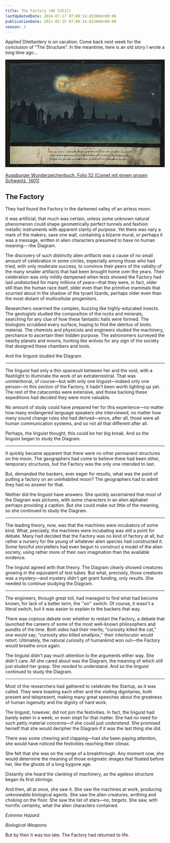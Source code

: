 ```yaml
---
title: The Factory (AD S3E11)
lastUpdatedDate: 2024-07-17 07:09:14.653866+00:00
publicationDate: 2021-02-15 07:09:14.653866+00:00
season: 3
---
```


<!-- markdownlint-disable no-emphasis-as-heading -->

Applied Dilettantery is on vacation. Come back next week for the conclusion of “The Structure”. In the meantime, here is an old story I wrote a long time ago…

![Augsburger Wunderzeichenbuch, Folio 52 (Comet mit einem grosen Schwantz, 1401)](../../assets/newsletters/comet.jpg)

[Augsburger Wunderzeichenbuch, Folio 52 (Comet mit einem grosen Schwantz, 1401)](https://publicdomainreview.org/collection/flowers-of-the-sky)

## The Factory

They had found the Factory in the darkened valley of an airless moon.

It was artificial, that much was certain, unless some unknown natural phenomenon could shape geometrically perfect tunnels and fashion metallic instruments with apparent clarity of purpose. Yet there was nary a mark of the makers, save one wall, containing a bizarre mural, or perhaps it was a message, written in alien characters presumed to have no human meaning---the Diagram.

The discovery of such distinctly alien artifacts was a cause of no small amount of celebration in some circles, especially among those who had tried, with only moderate success, to convince their peers of the validity of the many smaller artifacts that had been brought home over the years. Their celebration was only mildly dampened when tests showed the Factory had laid undisturbed for many millions of years—that they were, in fact, older still than the human race itself,
older even than the primitive mammals that scurried about in the shadow of the tyrant lizards, perhaps older even than the most distant of multicellular progenitors.

Researchers swarmed the complex, buzzing like highly-educated insects.
The geologists studied the composition of the rocks and minerals, searching for any clue of how these fantastic halls were formed. The biologists scrubbed every surface, hoping to find the detritus of biotic material. The chemists and physicists and engineers studied the machinery, perchance to ascertain their hidden purpose. The astronomers surveyed the nearby planets and moons, hunting like wolves for any sign of the society that designed these chambers and tools.

And the linguist studied the Diagram.

----

The linguist had only a thin spacesuit between her and the void, with a flashlight to illuminate the work of an extraterrestrial. That was unintentional, of course—but with only one linguist—indeed only one person—in this section of the Factory, it hadn't been worth lighting up yet. The rest of the catacombs were extensive, and those backing these expeditions had decided they were more valuable.

No amount of study could have prepared her for this experience—no matter how many endangered language speakers she interviewed, no matter how many sound change rules she had derived—since, after all, those were all human communication systems, and so not all that different after all.

Perhaps, the linguist thought, this could be her big break. And so the linguist began to study the Diagram.

----

It quickly became apparent that there were no other permanent structures on the moon. The geographers had come to believe there had been other, temporary structures, but the Factory was the only one intended to last.

But, demanded the backers, ever eager for results, what was the point of putting a factory on an uninhabited moon? The geographers had to admit they had no answer for that.

Neither did the linguist have answers. She quickly ascertained that most of the Diagram was pictures, with some characters in an alien alphabet perhaps providing a caption. But she could make out little of the meaning, so she continued to study the Diagram.

----

The leading theory, now, was that the machines were incubators of some kind.
What, precisely, the machines were incubating was still a point for debate.
Many had decided that the Factory was no kind of factory at all, but rather a nursery for the young of whatever alien species had constructed it. Some fanciful storytellers had even begun to construct a model of the alien society, using rather more of their own imagination than the available evidence.

The linguist agreed with that theory. The Diagram clearly showed creatures growing in the equivalent of test tubes. But what, precisely, those creatures was a mystery—and mystery didn't get grant funding, only results. She needed to continue studying the Diagram.

----

The engineers, through great toil, had managed to find what had become known, for lack of a better term, the ''on'' switch. Of course, it wasn't a literal switch, but it was easier to explain to the backers that way.

There was copious debate over whether to restart the Factory, a debate that launched the careers of some of the most well-known philosophers and pundits of the time. Both sides had their merits; “curiosity killed the cat,” one would say; “curiosity also killed smallpox,'' their interlocutor would retort.
Ultimately, the natural curiosity of humankind won out—the Factory would breathe once again.

The linguist didn't pay much attention to the arguments either way. She didn't care. All she cared about was the Diagram, the meaning of which still just eluded her grasp. She *needed* to understand. And so the linguist continued to study the Diagram.

----

Most of the researchers had gathered to celebrate the Startup, as it was called. They were toasting each other and the visiting dignitaries, both present and telepresent, making many great speeches about the greatness of human ingenuity and the dignity of hard work.

The linguist, however, did not join the festivities. In fact, the linguist had barely eaten in a week, or even slept for that matter. She had no need for such petty material concerns—if she could just *understand*. She promised herself that she would decipher the Diagram if it was the last thing she did.

There was some cheering and clapping—had she been paying attention, she would have noticed the festivities reaching their climax.

She felt that she was on the verge of a breakthrough. Any moment now, she would determine the meaning of those enigmatic images that floated before her,
like the ghosts of a long bygone age.

Distantly she heard the clanking of machinery, as the ageless structure began its first stirrings.

And then, all at once, she saw it. She saw the machines at work, producing unknowable biological agents. She saw the alien creatures, writhing and choking on the floor. She saw the list of stars—no, *targets*. She saw, with horrific certainty, what the alien characters contained.

*Extreme Hazard*

*Biological Weapons*

But by then it was too late. The Factory had returned to life.